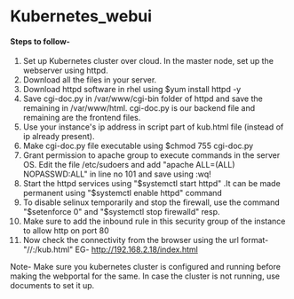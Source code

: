 # Kubernetes_webui
#### Steps to follow-
1. Set up Kubernetes cluster over cloud. In the master node, set up the webserver using httpd.
2. Download all the files in your server.
3. Download httpd software in rhel using $yum install httpd -y
4. Save cgi-doc.py in /var/www/cgi-bin folder of httpd and save the remaining in /var/www/html. cgi-doc.py is our backend file and remaining are the frontend files.
5. Use your instance's ip address in script part of kub.html file (instead of ip already present).
6. Make cgi-doc.py file executable using $chmod 755 cgi-doc.py
7. Grant permission to apache group to execute commands in the server OS. Edit the file /etc/sudoers and add "apache ALL=(ALL) NOPASSWD:ALL" in line no 101 and save using :wq!
8. Start the httpd services using "$systemctl start httpd" .It can be made permanent using "$systemctl enable httpd" command
9. To disable selinux temporarily and stop the firewall, use the command "$setenforce 0" and "$systemctl stop firewalld" resp.
10. Make sure to add the inbound rule in this security group of the instance to allow http on port 80
11. Now check the connectivity from the browser using the url format-"<protocol>//<ip>:<port>/kub.html" EG- http://192.168.2.18/index.html
  
  
Note- Make sure you kubernetes cluster is configured and running before making the webportal for the same. In case the cluster is not running, use documents to set it up.
  
